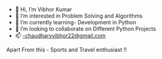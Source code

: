 - 👋 Hi, I’m Vibhor Kumar
- 👀 I’m interested in Problem Solving and Algorithms
- 🌱 I’m currently learning- Development in Python
- 💞️ I’m looking to collaborate on Different Python Projects
- 📫 -chaudharyvibhor22@gmail.com

Apart From this - Sports and Travel enthusiast !!

